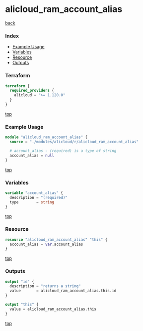 # alicloud_ram_account_alias

[back](../alicloud.md)

### Index

- [Example Usage](#example-usage)
- [Variables](#variables)
- [Resource](#resource)
- [Outputs](#outputs)

### Terraform

```terraform
terraform {
  required_providers {
    alicloud = ">= 1.120.0"
  }
}
```

[top](#index)

### Example Usage

```terraform
module "alicloud_ram_account_alias" {
  source = "./modules/alicloud/r/alicloud_ram_account_alias"

  # account_alias - (required) is a type of string
  account_alias = null
}
```

[top](#index)

### Variables

```terraform
variable "account_alias" {
  description = "(required)"
  type        = string
}
```

[top](#index)

### Resource

```terraform
resource "alicloud_ram_account_alias" "this" {
  account_alias = var.account_alias
}
```

[top](#index)

### Outputs

```terraform
output "id" {
  description = "returns a string"
  value       = alicloud_ram_account_alias.this.id
}

output "this" {
  value = alicloud_ram_account_alias.this
}
```

[top](#index)
